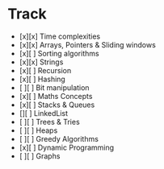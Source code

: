 # Track

- [x][x] Time complexities 
- [x][x] Arrays, Pointers & Sliding windows
- [x][ ] Sorting algorithms
- [x][x] Strings
- [x][ ] Recursion 
- [x][ ] Hashing
- [ ][ ] Bit manipulation
- [x][ ] Maths Concepts
- [x][ ] Stacks & Queues
- [][ ] LinkedList
- [ ][ ] Trees & Tries
- [ ][ ] Heaps
- [ ][ ] Greedy Algorithms
- [x][ ] Dynamic Programming
- [ ][ ] Graphs
